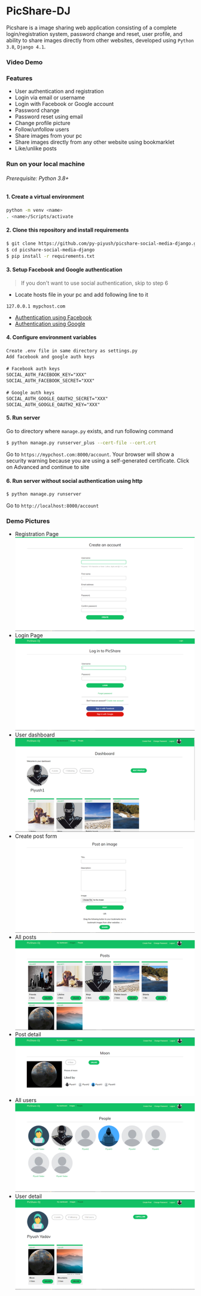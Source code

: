 # PicShare-DJ

Picshare is a image sharing web application consisting of a complete login/registration system, password change and reset, user profile, and ability to share images directly from other websites, developed using `Python 3.8`, `Django 4.1`.

### Video Demo

### Features

- User authentication and registration
- Login via email or username
- Login with Facebook or Google account
- Password change
- Password reset using email
- Change profile picture
- Follow/unfollow users
- Share images from your pc
- Share images directly from any other website using bookmarklet
- Like/unlike posts

### Run on your local machine

###### Prerequisite: Python 3.8+

#### 1. Create a virtual environment

```bash
python -m venv <name>
. <name>/Scripts/activate
```

#### 2. Clone this repository and install requirements

```bash
$ git clone https://github.com/py-piyush/picshare-social-media-django.git
$ cd picshare-social-media-django
$ pip install -r requirements.txt
```

#### 3. Setup Facebook and Google authentication

> If you don't want to use social authentication, skip to step 6

- Locate hosts file in your pc and add following line to it

```
127.0.0.1 mypchost.com
```

- [Authentication using Facebook]()
- [Authentication using Google]()

#### 4. Configure environment variables

```
Create .env file in same directory as settings.py
Add facebook and google auth keys

# Facebook auth keys
SOCIAL_AUTH_FACEBOOK_KEY="XXX"
SOCIAL_AUTH_FACEBOOK_SECRET="XXX"

# Google auth keys
SOCIAL_AUTH_GOOGLE_OAUTH2_SECRET="XXX"
SOCIAL_AUTH_GOOGLE_OAUTH2_KEY="XXX"

```

#### 5. Run server

Go to directory where `manage.py` exists, and run following command

```bash
$ python manage.py runserver_plus --cert-file --cert.crt
```

Go to `https://mypchost.com:8000/account`.
Your browser will show a security warning because you are using a self-generated certificate. Click on Advanced and continue to site

#### 6. Run server without social authentication using http

```bash
$ python manage.py runserver
```

Go to `http://localhost:8000/account`

### Demo Pictures

- Registration Page
  ![](images/registration_page.png)
- Login Page
  ![](images/login_page.png)
- User dashboard
  ![](images/user_dashboard.png)
- Create post form
  ![](images/post_image.png)
- All posts
  ![](images/image_list.png)
- Post detail
  ![](images/image_detail.png)
- All users
  ![](images/users_list.png)
- User detail
  ![](images/user_profile.png)
